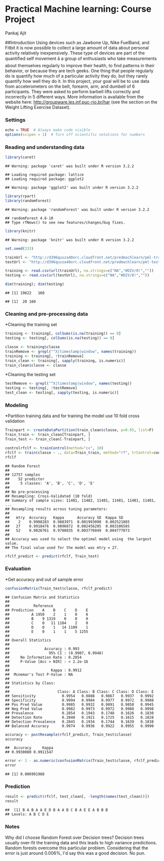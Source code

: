 Practical Machine learning: Course Project
==========================================

Pankaj Ajit


##Introduction
Using devices such as Jawbone Up, Nike FuelBand, and Fitbit it is now possible to collect a large amount of data about personal activity relatively inexpensively. 
These type of devices are part of the quantified self movement â 
a group of enthusiasts who take measurements about themselves regularly to improve their health, to find patterns in their behavior, or because they are tech geeks. 
One thing that people regularly do is quantify how much of a particular activity they do, but they rarely quantify how well they do it. 
In this project, your goal will be to use data from accelerometers on the belt, forearm, arm, and dumbell of 6 participants.
They were asked to perform barbell lifts correctly and incorrectly in 5 different ways. 
More information is available from the website here: http://groupware.les.inf.puc-rio.br/har (see the section on the Weight Lifting Exercise Dataset). 

### Settings

```r
echo = TRUE  # Always make code visible
options(scipen = 1)  # Turn off scientific notations for numbers
```

### Reading and understanding data

```r
library(caret)
```

```
## Warning: package 'caret' was built under R version 3.2.2
```

```
## Loading required package: lattice
## Loading required package: ggplot2
```

```
## Warning: package 'ggplot2' was built under R version 3.2.2
```

```r
library(rpart)
library(randomForest)
```

```
## Warning: package 'randomForest' was built under R version 3.2.2
```

```
## randomForest 4.6-10
## Type rfNews() to see new features/changes/bug fixes.
```

```r
library(knitr)
```

```
## Warning: package 'knitr' was built under R version 3.2.2
```

```r
set.seed(333)

trainUrl <- "http://d396qusza40orc.cloudfront.net/predmachlearn/pml-training.csv"
testUrl <- "http://d396qusza40orc.cloudfront.net/predmachlearn/pml-testing.csv"

training <- read.csv(url(trainUrl), na.strings=c("NA","#DIV/0!",""))
testing <- read.csv(url(testUrl), na.strings=c("NA","#DIV/0!",""))

dim(training); dim(testing)
```

```
## [1] 19622   160
```

```
## [1]  20 160
```


### Cleaning and pre-processing data

*Cleaning the training set

```r
training <- training[, colSums(is.na(training)) == 0] 
testing <- testing[, colSums(is.na(testing)) == 0] 

classe <- training$classe
trainRemove <- grepl("^X|timestamp|window", names(training))
training <- training[, !trainRemove]
train_clean <- training[, sapply(training, is.numeric)]
train_clean$classe <- classe
```

*Cleaning the testing set

```r
testRemove <- grepl("^X|timestamp|window", names(testing))
testing <- testing[, !testRemove]
test_clean <- testing[, sapply(testing, is.numeric)]
```

### Modeling
*Partition training data and for training the model use 10 fold cross validation


```r
Trainpart <- createDataPartition(train_clean$classe, p=0.65, list=F)
Train_train <- train_clean[Trainpart, ]
Train_test <- train_clean[-Trainpart, ]

controlrfclf <- trainControl(method="cv", 10)
rfclf <- train(classe ~ ., data=Train_train, method="rf", trControl=controlrfclf, ntree=250)
rfclf
```

```
## Random Forest 
## 
## 12757 samples
##    52 predictor
##     5 classes: 'A', 'B', 'C', 'D', 'E' 
## 
## No pre-processing
## Resampling: Cross-Validated (10 fold) 
## Summary of sample sizes: 11481, 11482, 11481, 11481, 11481, 11481, ... 
## Resampling results across tuning parameters:
## 
##   mtry  Accuracy   Kappa      Accuracy SD  Kappa SD   
##    2    0.9908283  0.9883971  0.001993090  0.002521885
##   27    0.9918476  0.9896872  0.002456205  0.003106585
##   52    0.9826761  0.9780835  0.003776049  0.004777073
## 
## Accuracy was used to select the optimal model using  the largest value.
## The final value used for the model was mtry = 27.
```

```r
rfclf_predict <- predict(rfclf, Train_test)
```

### Evaluation
*Get accuracy and out of sample error

```r
confusionMatrix(Train_test$classe, rfclf_predict)
```

```
## Confusion Matrix and Statistics
## 
##           Reference
## Prediction    A    B    C    D    E
##          A 1950    2    1    0    0
##          B    9 1319    0    0    0
##          C    0   11 1184    2    0
##          D    0    1   14 1109    1
##          E    0    1    1    5 1255
## 
## Overall Statistics
##                                           
##                Accuracy : 0.993           
##                  95% CI : (0.9907, 0.9948)
##     No Information Rate : 0.2854          
##     P-Value [Acc > NIR] : < 2.2e-16       
##                                           
##                   Kappa : 0.9912          
##  Mcnemar's Test P-Value : NA              
## 
## Statistics by Class:
## 
##                      Class: A Class: B Class: C Class: D Class: E
## Sensitivity            0.9954   0.9888   0.9867   0.9937   0.9992
## Specificity            0.9994   0.9984   0.9977   0.9972   0.9988
## Pos Pred Value         0.9985   0.9932   0.9891   0.9858   0.9945
## Neg Pred Value         0.9982   0.9973   0.9972   0.9988   0.9998
## Prevalence             0.2854   0.1943   0.1748   0.1626   0.1830
## Detection Rate         0.2840   0.1921   0.1725   0.1615   0.1828
## Detection Prevalence   0.2845   0.1934   0.1744   0.1639   0.1838
## Balanced Accuracy      0.9974   0.9936   0.9922   0.9955   0.9990
```

```r
accuracy <- postResample(rfclf_predict, Train_test$classe)
accuracy
```

```
##  Accuracy     Kappa 
## 0.9930080 0.9911547
```

```r
error <- 1 - as.numeric(confusionMatrix(Train_test$classe, rfclf_predict)$overall[1])
error
```

```
## [1] 0.006991988
```

### Prediction


```r
result <- predict(rfclf, test_clean[, -length(names(test_clean))])
result
```

```
##  [1] B A B A A E D B A A B C B A E E A B B B
## Levels: A B C D E
```

### Notes
Why did I choose Random Forest over Decision trees?
Decision trees usually over-fit the training data and this leads to high variance predictions. Random forests overcome this particular problem.
Considering that the error is just around 0.006%, I'd say this was a good decision. No pun.

